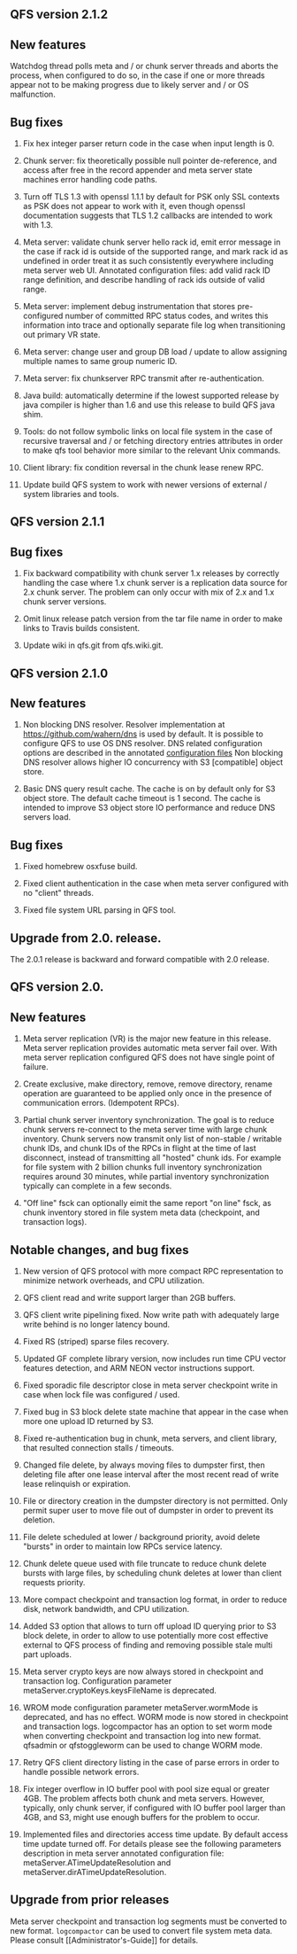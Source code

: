 ## QFS version 2.1.2

New features
-------------
Watchdog thread polls meta and / or chunk server threads and aborts the process,
when configured to do so, in the case if one or more threads appear not to be
making progress due to likely server and / or OS malfunction.

Bug fixes
----------------------------------------------

1. Fix hex integer parser return code in the case when input length is 0.

2. Chunk server: fix theoretically possible null pointer de-reference, and
access after free in the record appender and meta server state machines error
handling code paths.

3. Turn off TLS 1.3 with openssl 1.1.1 by default for PSK only SSL contexts as
PSK does not appear to work with it, even though openssl documentation suggests
that TLS 1.2 callbacks are intended to work with 1.3.

4. Meta server: validate chunk server hello rack id, emit error message in the
case if rack id is outside of the supported range, and mark rack id as undefined
in order treat it as such consistently everywhere including meta server web UI.
Annotated configuration files: add valid rack ID range definition, and describe
handling of rack ids outside of valid range.

5. Meta server: implement debug instrumentation that stores pre-configured
number of committed RPC status codes, and writes this information into trace and
optionally separate file log when transitioning out primary VR state.

6. Meta server: change user and group DB load / update to allow assigning
multiple names to same group numeric ID.

7. Meta server: fix chunkserver RPC transmit after re-authentication.

8. Java build: automatically determine if the lowest supported release by java
compiler is higher than 1.6 and use this release to build QFS java shim.

9. Tools: do not follow symbolic links on local file system in the case of
recursive traversal and / or fetching directory entries attributes in order to
make qfs tool behavior more similar to the relevant Unix commands.

10. Client library: fix condition reversal in the chunk lease renew RPC.

11. Update build QFS system to work with newer versions of external / system
libraries and tools.

## QFS version 2.1.1

Bug fixes
----------------------------------------------

1. Fix backward compatibility with chunk server 1.x releases by correctly handling
the case where 1.x chunk server is a replication data source for 2.x chunk server.
The problem can only occur with mix of 2.x and 1.x chunk server versions.

2. Omit linux release patch version from the tar file name in order to make links to Travis builds consistent.

3. Update wiki in qfs.git from qfs.wiki.git.

## QFS version 2.1.0

New features
-------------

1. Non blocking DNS resolver. Resolver implementation at https://github.com/wahern/dns
is used by default. It is possible to configure QFS to use OS DNS resolver.
DNS related configuration options are described in the annotated [configuration
files](https://github.com/quantcast/qfs/tree/master/conf)
Non blocking DNS resolver allows higher IO concurrency with S3 [compatible] object store.

2. Basic DNS query result cache. The cache is on by default only for S3 object
store. The default cache timeout is 1 second. The cache is intended to improve
S3 object store IO performance and reduce DNS servers load.

Bug fixes
----------------------------------------------

1. Fixed homebrew osxfuse build.

2. Fixed client authentication in the case when meta server configured
with no "client" threads.

3. Fixed file system URL parsing in QFS tool.

Upgrade from 2.0. release.
---------------------------

The 2.0.1 release is backward and forward compatible with 2.0 release.

## QFS version 2.0.

New features
-------------

1. Meta server replication (VR) is the major new feature in this release. Meta
server replication provides automatic meta server fail over. With meta server
replication configured QFS does not have single point of failure.

2. Create exclusive, make directory, remove, remove directory, rename operation
 are guaranteed to be applied only once in the presence of communication
 errors. (Idempotent RPCs).

3. Partial chunk server inventory synchronization.
 The goal is to reduce chunk servers re-connect to the meta server time with
 large chunk inventory.
 Chunk servers  now transmit only list of non-stable / writable chunk IDs, and
 chunk IDs of the RPCs in flight at the time of last disconnect, instead of
 transmitting all "hosted" chunk ids.
 For example for file system with 2 billion chunks full inventory
 synchronization requires around 30 minutes, while partial inventory
 synchronization typically can complete in a few seconds.

4. "Off line" fsck can optionally eimit the same report "on line" fsck, as chunk
 inventory stored in file system meta data (checkpoint, and transaction logs).

Notable changes, and bug fixes
----------------------------------------------

1. New version of QFS protocol with more compact RPC representation to minimize
 network overheads, and CPU utilization.

2. QFS client read and write support larger than 2GB buffers.

3. QFS client write pipelining fixed. Now write path with adequately large
write behind is no longer latency bound.

4. Fixed RS (striped) sparse files recovery.

5. Updated GF complete library version, now includes run time CPU vector features
 detection, and ARM NEON vector instructions support.

6. Fixed sporadic file descriptor close in meta server checkpoint write in case
 when lock file was configured / used.

7. Fixed bug in S3 block delete state machine that appear in the case when more
 one upload ID returned by S3.

8. Fixed re-authentication bug in chunk, meta servers, and client library, that
 resulted connection stalls / timeouts.

9. Changed file delete, by always moving files to dumpster first, then deleting
 file after one lease interval after the most recent read of write lease
 relinquish or expiration.

10. File or directory creation in the dumpster directory is not permitted. Only
permit super user to move file out of dumpster in order to prevent its deletion.

11. File delete scheduled at lower / background priority, avoid delete "bursts"
 in order to maintain low RPCs service latency.

12. Chunk delete queue used with file truncate to reduce chunk delete bursts
 with large files, by scheduling chunk deletes at lower than client requests
 priority.

13. More compact checkpoint and transaction log format, in order to reduce
 disk, network bandwidth, and CPU utilization.

14. Added S3 option that allows to turn off upload ID querying prior to
 S3 block delete, in order to allow to use potentially more cost effective
 external to QFS process of finding and removing possible stale multi part
 uploads.

15. Meta server crypto keys are now always stored in checkpoint and transaction
 log. Configuration parameter metaServer.cryptoKeys.keysFileName is deprecated.

16. WROM mode configuration parameter metaServer.wormMode is deprecated, and has
 no effect. WORM mode is now stored in checkpoint and transaction logs.
 logcompactor has an option to set worm mode when converting checkpoint and
 transaction log into new format. qfsadmin or qfstoggleworm can be used to
 change WORM mode.

17. Retry QFS client directory listing in the case of parse errors in order to
 handle possible network errors.
 
18. Fix integer overflow in IO buffer pool with pool size equal or greater 4GB.
 The problem affects both chunk and meta servers. However, typically, only chunk
 server, if configured with IO buffer pool larger than 4GB, and S3, might use
 enough buffers for the problem to occur.

19. Implemented files and directories access time update. By default access time
 update turned off. For details please see the following parameters description in
 meta server annotated configuration file: metaServer.ATimeUpdateResolution
 and metaServer.dirATimeUpdateResolution.

Upgrade from prior releases
---------------------------

Meta server checkpoint and transaction log segments must be converted to new
format. `logcompactor` can be used to convert file system meta data. Please
consult [[Administrator's-Guide]] for details.
